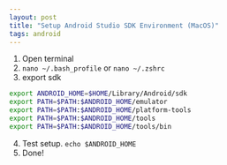 ```yaml
---
layout: post
title: "Setup Android Studio SDK Environment (MacOS)"
tags: android
---
```


1. Open terminal
2. `nano ~/.bash_profile` or `nano ~/.zshrc`
3. export sdk

``` bash
export ANDROID_HOME=$HOME/Library/Android/sdk
export PATH=$PATH:$ANDROID_HOME/emulator
export PATH=$PATH:$ANDROID_HOME/platform-tools
export PATH=$PATH:$ANDROID_HOME/tools
export PATH=$PATH:$ANDROID_HOME/tools/bin
```
4. Test setup. `echo $ANDROID_HOME`
5. Done!